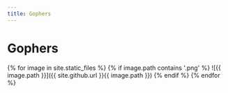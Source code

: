 ```yaml
---
title: Gophers
---
```

# Gophers

{% for image in site.static_files %}
  {% if image.path contains '.png' %}
    ![{{ image.path }}]({{ site.github.url }}{{ image.path }})
  {% endif %}
{% endfor %}


